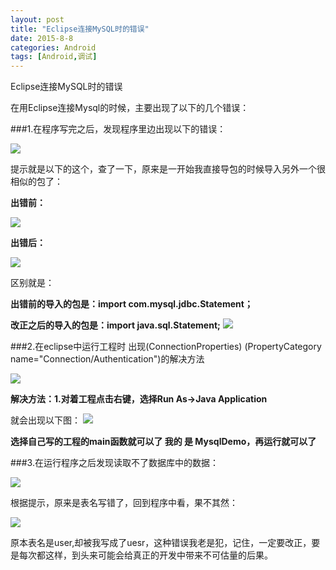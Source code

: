 ```yaml
---
layout: post
title: "Eclipse连接MySQL时的错误"
date: 2015-8-8
categories: Android
tags: [Android,调试]
---
```

Eclipse连接MySQL时的错误

<!-- more -->



在用Eclipse连接Mysql的时候，主要出现了以下的几个错误：

###1.在程序写完之后，发现程序里边出现以下的错误：

![](http://img-storage.qiniudn.com/15-8-8/71838974.jpg)

提示就是以下的这个，查了一下，原来是一开始我直接导包的时候导入另外一个很相似的包了：

**出错前：**

![](http://img-storage.qiniudn.com/15-8-8/4466070.jpg)

**出错后：**

![](http://img-storage.qiniudn.com/15-8-8/22216755.jpg)

区别就是：

**出错前的导入的包是：import com.mysql.jdbc.Statement；**

**改正之后的导入的包是：import java.sql.Statement;**
![](http://img-storage.qiniudn.com/15-8-8/79417363.jpg)


###2.在eclipse中运行工程时 出现(ConnectionProperties) (PropertyCategory name="Connection/Authentication")的解决方法

![](http://img-storage.qiniudn.com/15-8-8/51626921.jpg)

**解决方法：1.对着工程点击右键，选择Run As->Java Application**

就会出现以下图：
![](http://img-storage.qiniudn.com/15-8-8/15025619.jpg)

**选择自己写的工程的main函数就可以了 我的 是 MysqlDemo，再运行就可以了**


###3.在运行程序之后发现读取不了数据库中的数据：

![](http://img-storage.qiniudn.com/15-8-8/91438285.jpg)

根据提示，原来是表名写错了，回到程序中看，果不其然：

![](http://img-storage.qiniudn.com/15-8-8/91012113.jpg)

原本表名是user,却被我写成了uesr，这种错误我老是犯，记住，一定要改正，要是每次都这样，到头来可能会给真正的开发中带来不可估量的后果。